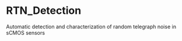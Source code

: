 # RTN_Detection
Automatic detection and characterization of random telegraph noise in sCMOS sensors
